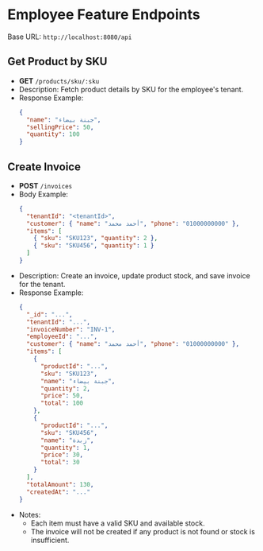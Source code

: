 
# Employee Feature Endpoints

Base URL: `http://localhost:8080/api`

## Get Product by SKU
- **GET** `/products/sku/:sku`
- Description: Fetch product details by SKU for the employee's tenant.
- Response Example:
  ```json
  {
    "name": "جبنة بيضاء",
    "sellingPrice": 50,
    "quantity": 100
  }
  ```

## Create Invoice
- **POST** `/invoices`
- Body Example:
  ```json
  {
    "tenantId": "<tenantId>",
    "customer": { "name": "أحمد محمد", "phone": "01000000000" },
    "items": [
      { "sku": "SKU123", "quantity": 2 },
      { "sku": "SKU456", "quantity": 1 }
    ]
  }
  ```
- Description: Create an invoice, update product stock, and save invoice for the tenant.
- Response Example:
  ```json
  {
    "_id": "...",
    "tenantId": "...",
    "invoiceNumber": "INV-1",
    "employeeId": "...",
    "customer": { "name": "أحمد محمد", "phone": "01000000000" },
    "items": [
      {
        "productId": "...",
        "sku": "SKU123",
        "name": "جبنة بيضاء",
        "quantity": 2,
        "price": 50,
        "total": 100
      },
      {
        "productId": "...",
        "sku": "SKU456",
        "name": "زبدة",
        "quantity": 1,
        "price": 30,
        "total": 30
      }
    ],
    "totalAmount": 130,
    "createdAt": "..."
  }
  ```
- Notes:
  - Each item must have a valid SKU and available stock.
  - The invoice will not be created if any product is not found or stock is insufficient.
